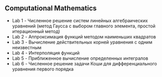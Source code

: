 ## Computational Mathematics

- Lab 1 - Численное решение систем линейных алгебраических уравнений (метод Гаусса с выбором главного элемента, простой итерационный метод)
- Lab 2 - Аппроксимация функций методом наименьших квадратов
- Lab 3 - Вычисление действительных корней уравнения с одним неизвестным
- Lab 4 - Интерполяция функций
- Lab 5 - Приближенное вычисление определенных интегралов
- Lab 6 - Численное решение задачи Коши для дифференциального уравнения первого порядка
